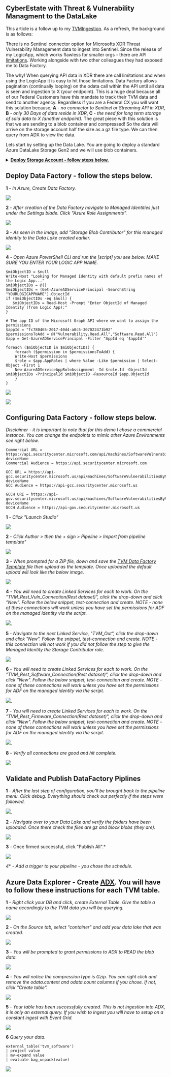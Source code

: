 ## CyberEstate with Threat & Vulnerability Managment to the DataLake

This article is a follow up to my [TVMIngestion](https://github.com/Cyberlorians/Articles/blob/main/TVMIngestion.md). As a refresh, the background is as follows:

There is no Sentinel connector option for Microsofts XDR Threat Vulnerability Management data to ingest into Sentinel. Since the release of my LogicApp, which works flawless for smaller orgs - there are API [limitations](https://learn.microsoft.com/en-us/legal/microsoft-365/api-terms). Working alongside with two other colleagues they  had exposed me to Data Factory.

The why! When querying API data in XDR there are call limitations and when using the LogicApp it is easy to hit those limitations. Data Factory allows pagination (continually looping) on the odata call within the API until all data is seen and ingestion to X (your endpoint). This is a huge deal because all of our Federal Customers have this mandate to track their TVM data and send to another agency. Regardless if you are a Federal CX you will want this solution because; **A** - *no connector to Sentinel or Streaming API in XDR*, **B** - *only 30 Days of data reside in XDR*, **C** - *the need for long term storage of said data to X (another endpoint).* The great piece with this solution is that we are sending to a blob container and compressed! So the data will arrive on the storage account half the size as a gz file type. We can then query from ADX to view the data.

Lets start by setting up the Data Lake. You are going to deploy a standard Azure DataLake Storage Gen2 and we will use blob containers.

<details><summary> <b><u><font size="<h3>">Deploy Storage Account - follow steps below.</font></u></b></summary> 


**1** - *In Azure, Create Storage Account.*

![](https://github.com/Cyberlorians/uploadedimages/blob/main/storage1.png)

**2** - *Enable Hierarchical Namespace. This will flag Data Lake GenV2 to kick off.*

![](https://github.com/Cyberlorians/uploadedimages/blob/main/storage2.png)

**3** - *Uncheck the recovery features. If you do not do this it will block the deployment*

![](https://github.com/Cyberlorians/uploadedimages/blob/main/storage3.png)

</details>

## Deploy Data Factory - follow the steps below.

**1** - *In Azure, Create Data Factory.*

![](https://github.com/Cyberlorians/uploadedimages/blob/main/adf1.png)

**2** - *After creation of the Data Factory navigate to Managed Identities just under the Settings blade. Click "Azure Role Assignments".*

![](https://github.com/Cyberlorians/uploadedimages/blob/main/adf2.png)

**3** - *As seen in the image, add "Storage Blob Contributor" for this managed identity to the Data Lake created earlier.*

![](https://github.com/Cyberlorians/uploadedimages/blob/main/adf3.png)

**4** - *Open Azure PowerShell CLI and run the [script] you see below. MAKE SURE YOU ENTER YOUR LOGIC APP NAME.*

```
$miObjectID = $null
Write-Host "Looking for Managed Identity with default prefix names of the Logic App..."
$miObjectIDs = @()
$miObjectIDs = (Get-AzureADServicePrincipal -SearchString "YOURLOGICAPPNAME").ObjectId
if ($miObjectIDs -eq $null) {
   $miObjectIDs = Read-Host -Prompt "Enter ObjectId of Managed Identity (from Logic App):"
}

# The app ID of the Microsoft Graph API where we want to assign the permissions
$appId = "fc780465-2017-40d4-a0c5-307022471b92"
$permissionsToAdd = @("Vulnerability.Read.All","Software.Read.All")
$app = Get-AzureADServicePrincipal -Filter "AppId eq '$appId'"

foreach ($miObjectID in $miObjectIDs) {
    foreach ($permission in $permissionsToAdd) {
    Write-Host $permissions
    $role = $app.AppRoles | where Value -Like $permission | Select-Object -First 1
    New-AzureADServiceAppRoleAssignment -Id $role.Id -ObjectId $miObjectIDs -PrincipalId $miObjectID -ResourceId $app.ObjectId
    }
}
```

![](https://github.com/Cyberlorians/uploadedimages/blob/main/adfperms1.png)

![](https://github.com/Cyberlorians/uploadedimages/blob/main/adfperm2.png)

## Configuring Data Factory - follow steps below.

*Disclaimer - it is important to note that for this demo I chose a commercial instance. You can change the endpoints to mimic other Azure Environments see right below.*

```
Commercial URL = https://api.securitycenter.microsoft.com/api/machines/SoftwareVulnerabilitiesByMachine?deviceName
Commercial Audience = https://api.securitycenter.microsoft.com

GCC URL = https://api-gcc.securitycenter.microsoft.us/api/machines/SoftwareVulnerabilitiesByMachine?deviceName
GCC Audience = https://api-gcc.securitycenter.microsoft.us

GCCH URI = https://api-gov.securitycenter.microsoft.us/api/machines/SoftwareVulnerabilitiesByMachine?deviceName
GCCH Audience = https://api-gov.securitycenter.microsoft.us
```

**1** - *Click "Launch Studio"*

![](https://github.com/Cyberlorians/uploadedimages/blob/main/adf4.png)

**2** - *Click Author > then the + sign > Pipeline > Import from pipeline template"*

![](https://github.com/Cyberlorians/uploadedimages/blob/main/adf5.png)

**3** - *When prompted for a ZIP file, down and save the [TVM Data Factory Template](https://github.com/Cyberlorians/CyberEstate/blob/main/AHTVM.zip) file then upload as the template. Once uploaded the default upload will look like the below image.*

![](https://github.com/Cyberlorians/uploadedimages/blob/main/adf6restvuln.png)

**4** - *You will need to create Linked Services for each to work. On the "TVM_Rest_Vuln_Connection(Rest dataset)", click the drop-down and click "New". Follow the below snippet, test-connection and create. NOTE - none of these connections will work unless you have set the permissions for ADF on the managed identity via the script.*

![](https://github.com/Cyberlorians/uploadedimages/blob/main/adfrestvulnconnection.png).

**5** - *Navigate to the next Linked Service, "TVM_Out", click the drop-down and click "New". Follow the snippet, test-connection and create. NOTE - this connection will not work if you did not follow the step to give the Managed Identity the Storage Contributor role.*

![](https://github.com/Cyberlorians/uploadedimages/blob/main/adfoutconnection.png)

**6** - *You will need to create Linked Services for each to work. On the "TVM_Rest_Software_Connection(Rest dataset)", click the drop-down and click "New". Follow the below snippet, test-connection and create. NOTE - none of these connections will work unless you have set the permissions for ADF on the managed identity via the script.*

![](https://github.com/Cyberlorians/uploadedimages/blob/main/adfrestsoftwareconnection.png).

**7** - *You will need to create Linked Services for each to work. On the "TVM_Rest_Firmware_Connection(Rest dataset)", click the drop-down and click "New". Follow the below snippet, test-connection and create. NOTE - none of these connections will work unless you have set the permissions for ADF on the managed identity via the script.*

![](https://github.com/Cyberlorians/uploadedimages/blob/main/adfrestfirmwareconnection.png).

**8** - *Verify all connections are good and hit complete.*

![](https://github.com/Cyberlorians/uploadedimages/blob/main/connectionscompleted.png)

## Validate and Publish DataFactory Piplines

**1** - *After the last step of configuration, you'll be brought back to the pipeline menu. Click debug. Everything should check out perfectly if the steps were followed.*

![](https://github.com/Cyberlorians/uploadedimages/blob/main/pipelinevalidate.png).

**2** - *Navigate over to your Data Lake and verify the folders have been uploaded. Once there check the files are gz and block blobs (they are).*

![](https://github.com/Cyberlorians/uploadedimages/blob/main/adlsproof.png)

**3** - Once firmed successful, click "Publish All".*

![](https://github.com/Cyberlorians/uploadedimages/blob/main/adfoutlooksuccesspublish.png)

*4** - *Add a trigger to your pipeline - you chose the schedule.*

## Azure Data Explorer - Create [ADX](https://learn.microsoft.com/en-us/azure/data-explorer/create-cluster-and-database?tabs=free). You will have to follow these instructions for each TVM table.

**1** - *Right click your DB and click, create External Table. Give the table a name accordingly to the TVM data you will be querying.*

![](https://github.com/Cyberlorians/uploadedimages/blob/main/adfadx1.png)

**2** - *On the Source tab, select "container" and add your data lake that was created.*

![](https://github.com/Cyberlorians/uploadedimages/blob/main/adfadx2.png)

**3** - *You will be prompted to grant permissions to ADX to READ the blob data.*

![](https://github.com/Cyberlorians/uploadedimages/blob/main/adfadx3.png)

**4** - *You will notice the compression type is Gzip. You can right click and remove the odata.context and odata.count columns if you chose. If not, click "Create table".*

![](https://github.com/Cyberlorians/uploadedimages/blob/main/adfadx4.png)

**5** - *Your table has been successfully created. This is not ingestion into ADX, it is only an external query. If you wish to ingest you will have to setup on a constant ingest with Event Grid.*

![](https://github.com/Cyberlorians/uploadedimages/blob/main/adfadx5.png)

**6** *Query your data.*

```
external_table('tvm_software')
| project value
| mv-expand value
| evaluate bag_unpack(value)
```

![](https://github.com/Cyberlorians/uploadedimages/blob/main/adfadx6.png)



